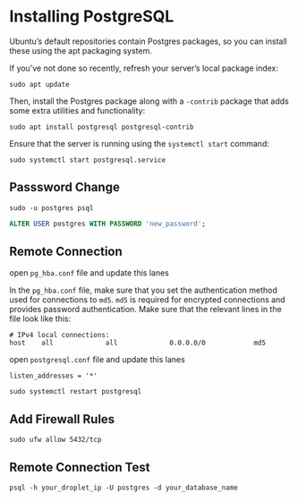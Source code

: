 # Installing PostgreSQL

Ubuntu’s default repositories contain Postgres packages, so you can install these using the apt packaging system.

If you’ve not done so recently, refresh your server’s local package index:

```console
sudo apt update
```

Then, install the Postgres package along with a `-contrib` package that adds some extra utilities and functionality:

```console
sudo apt install postgresql postgresql-contrib
```

Ensure that the server is running using the `systemctl start` command:

```console
sudo systemctl start postgresql.service
```

## Passsword Change

```console
sudo -u postgres psql
```

```sql
ALTER USER postgres WITH PASSWORD 'new_password';
```

## Remote Connection

open `pg_hba.conf` file and update this lanes

In the `pg_hba.conf` file, make sure that you set the authentication method used for connections to `md5`. `md5` is required for encrypted connections and provides password authentication. Make sure that the relevant lines in the file look like this:

```document
# IPv4 local connections:
host    all             all             0.0.0.0/0            md5
```

open `postgresql.conf` file and update this lanes

```document
listen_addresses = '*'
```

```terminal
sudo systemctl restart postgresql
```

## Add Firewall Rules

```terminal
sudo ufw allow 5432/tcp

```

## Remote Connection Test

```terminal
psql -h your_droplet_ip -U postgres -d your_database_name
```

